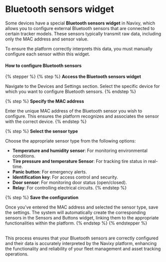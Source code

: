 # Bluetooth sensors widget

Some devices have a special **Bluetooth sensors widget** in Navixy, which allows you to configure external Bluetooth sensors that are connected to certain tracker models. These sensors typically transmit raw data, including only the MAC address and sensor value.

To ensure the platform correctly interprets this data, you must manually configure each sensor within this widget.

#### How to configure Bluetooth sensors

{% stepper %}
{% step %}
**Access the Bluetooth sensors widget**

Navigate to the Devices and Settings section. Select the specific device for which you want to configure Bluetooth sensors.
{% endstep %}

{% step %}
**Specify the MAC address**

Enter the unique MAC address of the Bluetooth sensor you wish to configure. This ensures the platform recognizes and associates the sensor with the correct device.
{% endstep %}

{% step %}
**Select the sensor type**

Choose the appropriate sensor type from the following options:

* **Temperature and humidity sensor**: For monitoring environmental conditions.
* **Tire pressure and temperature Sensor**: For tracking tire status in real-time.
* **Panic button**: For emergency alerts.
* **Identification key**: For access control and security.
* **Door sensor**: For monitoring door status (open/closed).
* **Relay**: For controlling electrical circuits.
{% endstep %}

{% step %}
**Save the configuration**

Once you’ve entered the MAC address and selected the sensor type, save the settings. The system will automatically create the corresponding sensors in the Sensors and Buttons widget, linking them to the appropriate functionalities within the platform.
{% endstep %}
{% endstepper %}

\
This process ensures that your Bluetooth sensors are correctly configured and their data is accurately interpreted by the Navixy platform, enhancing the functionality and reliability of your fleet management and asset tracking operations.

